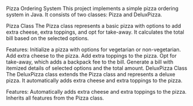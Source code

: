 Pizza Ordering System
This project implements a simple pizza ordering system in Java. It consists of two classes: Pizza and DeluxPizza.

Pizza Class
The Pizza class represents a basic pizza with options to add extra cheese, extra toppings, and opt for take-away. It calculates the total bill based on the selected options.

Features:
Initialize a pizza with options for vegetarian or non-vegetarian.
Add extra cheese to the pizza.
Add extra toppings to the pizza.
Opt for take-away, which adds a backpack fee to the bill.
Generate a bill with itemized details of selected options and the total amount.
DeluxPizza Class
The DeluxPizza class extends the Pizza class and represents a deluxe pizza. It automatically adds extra cheese and extra toppings to the pizza.

Features:
Automatically adds extra cheese and extra toppings to the pizza.
Inherits all features from the Pizza class.

